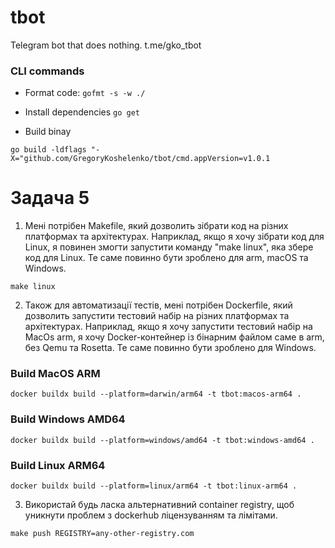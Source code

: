# tbot
Telegram bot that does nothing. 
t.me/gko_tbot

### CLI commands

- Format code:
`gofmt -s -w ./`

- Install dependencies
`go get`

- Build binay
```
go build -ldflags "-X="github.com/GregoryKoshelenko/tbot/cmd.appVersion=v1.0.1
```

# Задача 5

1. Мені потрібен Makefile, який дозволить зібрати код на різних платформах та архітектурах. Наприклад, якщо я хочу зібрати код для Linux, я повинен змогти запустити команду "make linux", яка збере код для Linux. Те саме повинно бути зроблено для arm, macOS та Windows.

```
make linux
```

2. Також для автоматизації тестів, мені потрібен Dockerfile, який дозволить запустити тестовий набір на різних платформах та архітектурах. Наприклад, якщо я хочу запустити тестовий набір на MacOs arm, я хочу Docker-контейнер із бінарним файлом саме в arm, без Qemu та Rosetta. Те саме повинно бути зроблено для Windows.

### Build MacOS ARM
```
docker buildx build --platform=darwin/arm64 -t tbot:macos-arm64 .
```

### Build Windows AMD64
`docker buildx build --platform=windows/amd64 -t tbot:windows-amd64 .`

### Build Linux ARM64
```
docker buildx build --platform=linux/arm64 -t tbot:linux-arm64 .
```

3. Використай будь ласка альтернативний container registry, щоб уникнути проблем з dockerhub ліцензуванням та лімітами.

```
make push REGISTRY=any-other-registry.com
```
